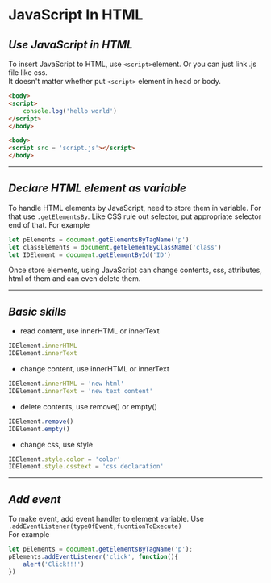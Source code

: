 # **JavaScript In HTML**
## *Use JavaScript in HTML*
To insert JavaScript to HTML, use ```<script>```element. Or you can just link .js file like css.   
It doesn't matter whether put ```<script>``` element in head or body.
```html
<body>
<script>
    console.log('hello world')
</script>
</body>
```
```html
<body>
<script src = 'script.js'></script>
</body>
```

---
## *Declare HTML element as variable*
To handle HTML elements by JavaScript, need to store them in variable. For that use ```.getElementsBy```. Like CSS rule out selector, put appropriate selector end of that.
For example
```js
let pElements = document.getElementsByTagName('p')
let classElements = document.getElementByClassName('class')
let IDElement = document.getElementById('ID')
```

Once store elements, using JavaScript can change contents, css, attributes, html of them and can even delete them.

---
## *Basic skills*
- read content, use innerHTML or innerText
```js
IDElement.innerHTML
IDElement.innerText
```
- change content, use innerHTML or innerText
```js
IDElement.innerHTML = 'new html'
IDElement.innerText = 'new text content'
```
- delete contents, use remove() or empty()
```js
IDElement.remove()
IDElement.empty()
```
- change css, use style 
```js
IDElement.style.color = 'color'
IDElement.style.csstext = 'css declaration'
```
---
## *Add event*
To make event, add event handler to element variable. Use ```.addEventListener(typeOfEvent,fucntionToExecute)```   
For example
```js
let pElements = document.getElementsByTagName('p');
pElements.addEventListener('click', function(){
    alert('Click!!!')
})
```